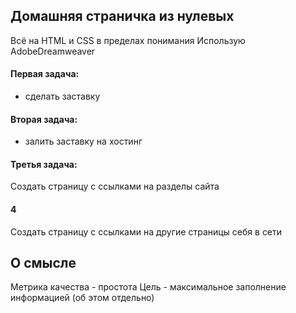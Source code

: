## Домашняя страничка из нулевых
Всё на HTML и CSS в пределах понимания
Использую AdobeDreamweaver

#### Первая задача:
- сделать заставку
#### Вторая задача:
- залить заставку на хостинг
#### Третья задача:
Создать страницу с ссылками на разделы сайта
#### 4 
Создать страницу с ссылками на другие страницы себя в сети

## О смысле
Метрика качества - простота
Цель - максимальное заполнение информацией (об этом отдельно)

